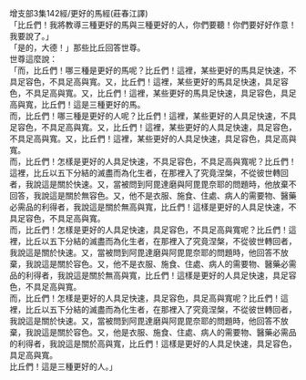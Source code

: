 增支部3集142經/更好的馬經(莊春江譯)  
「比丘們！我將教導三種更好的馬與三種更好的人，你們要聽！你們要好好作意！我要說了。」  
「是的，大德！」那些比丘回答世尊。  
世尊這麼說：  
「而，比丘們！哪三種是更好的馬呢？比丘們！這裡，某些更好的馬具足快速，不具足容色，不具足高與寬。又，比丘們！這裡，某些更好的馬具足快速，具足容色，不具足高與寬。又，比丘們！這裡，某些更好的馬具足快速，具足容色，具足高與寬，比丘們！這是三種更好的馬。  
而，比丘們！哪三種是更好的人呢？比丘們！這裡，某些更好的人具足快速，不具足容色，不具足高與寬。又，比丘們！這裡，某些更好的人具足快速，具足容色，不具足高與寬。又，比丘們！這裡，某些更好的人具足快速，具足容色，具足高與寬。  
而，比丘們！怎樣是更好的人具足快速，不具足容色，不具足高與寬呢？比丘們！這裡，比丘以五下分結的滅盡而為化生者，在那裡入了究竟涅槃，不從彼世轉回者，我說這是關於快速。又，當被問到阿毘達磨與阿毘毘奈耶的問題時，他放棄不回答，我說這是關於無容色。又，他不是衣服、施食、住處、病人的需要物、醫藥必需品的利得者，我說這是關於無高與寬，比丘們！這樣是更好的人具足快速，不具足容色，不具足高與寬。  
而，比丘們！怎樣是更好的人具足快速，具足容色，不具足高與寬呢？比丘們！這裡，比丘以五下分結的滅盡而為化生者，在那裡入了究竟涅槃，不從彼世轉回者，我說這是關於快速。又，當被問到阿毘達磨與阿毘毘奈耶的問題時，他回答不放棄，我說這是關於容色。又，他不是衣服、施食、住處、病人的需要物、醫藥必需品的利得者，我說這是關於無高與寬，比丘們！這樣是更好的人具足快速，具足容色，不具足高與寬。  
而，比丘們！怎樣是更好的人具足快速，具足容色，具足高與寬呢？比丘們！這裡，比丘以五下分結的滅盡而為化生者，在那裡入了究竟涅槃，不從彼世轉回者，我說這是關於快速。又，當被問到阿毘達磨與阿毘毘奈耶的問題時，他回答不放棄，我說這是關於容色。又，他是衣服、施食、住處、病人的需要物、醫藥必需品的利得者，我說這是關於高與寬，比丘們！這樣是更好的人具足快速，具足容色，具足高與寬。  
比丘們！這是三種更好的人。」  
  
  

